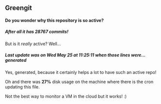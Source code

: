 ## Greengit

#### Do you wonder why this repository is so active?

##### After all it has 28767 commits!

But is it *really* active? Well...

##### Last update was on Wed May 25 at 11:25:11 when those lines were... generated

Yes, generated, because it certainly helps a lot to have such an active repo!

Oh and there was **27%** disk usage on the machine
where there is the cron updating this file.

Not the best way to monitor a VM in the cloud but it works! :)
